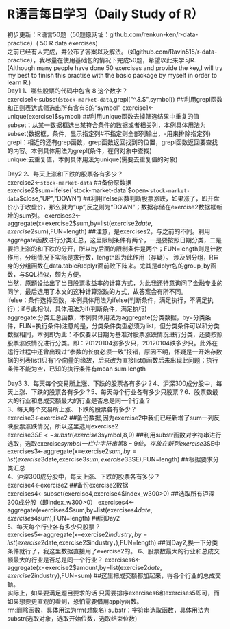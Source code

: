 # R语言每日学习（Daily Study of R）
初步更新：R语言50题（50题原网址：github.com/renkun-ken/r-data-practice）( 50 R data exercises)  
之前已经有人完成，并公布了答案以及解法。（如github.com/Ravin515/r-data-practice），我尽量在使用基础包的情况下完成50题，希望以此来学习R.  
(Although many people have done 50 exercises and provide the key,I will try my best to finish this practise with the basic package by myself in order to learn R.)  
Day1 1、哪些股票的代码中包含 8 这个数字？   
exercise1<-subset(`stock-market-data`,grepl("^.*8.*$",symbol))  ##利用grepl函数和正则表达式筛选出所有含有8的“symbol”   
exercise1<-unique(exercise1$symbol)  ##利用unique函数去掉筛选结果中重复的值  
subset；从某一数据框选出某符合条件的数据或者相关列，本例具体用法为subset(数据框，条件，显示指定列#不指定则全部列输出，-用来排除指定列)  
grepl：相近的还有grep函数，grep函数返回找到的位置，grepl函数返回要查找的内容。本例具体用法为grepl(条件，在何对象中查找)  
unique:去重复值，本例具体用法为unique(需要去重复值的对象)  
  
Day2 2、每天上涨和下跌的股票各有多少？  
exercise2<-`stock-market-data`  ##备份原数据  
exercise2$sum=ifelse(`stock-market-data`$open<`stock-market-data`$close,"UP","DOWN")  ##利用ifelse函数判断股票涨跌，如果涨了，即开盘价小于收盘价，那么就为“up”,反之则为“DOWN”；数据存储在exercise2数据框新增的sum列。  
exercises2<-aggregate(x=exercise2$sum,by=list(exercise2$date,exercise2$sum),FUN=length)  ##注意，是exercises2，与之前的不同。利用aggregate函数进行分类汇总，这里限制条件有两个，一是要按照日期分类，二是要把上涨的和下跌的分开，所以by后面的限制条件是两个；FUN=length则是计数作用，分组情况下实际是求行数，length即为此作用（存疑）。
涉及到分组，R自身的分组函数在data.table和dplyr面前败下阵来。尤其是dplyr包的group_by函数，与SQL相似，颇为方便。  
当然，原题设给出了当日股票收益率的计算方式，为此我还特意询问了金融专业的同学，最后选用了本文的这种计算涨跌的方式，故答案会有所不同。  
ifelse：条件选择函数，本例具体用法为ifelse(判断条件，满足执行，不满足执行)；if与此相似，具体用法为if(判断条件，满足执行)   
aggregate:分类汇总函数，本例具体用法为aggregate(分类数据，by=分类条件，FUN=执行条件)注意的是，分类条件类型必须为list，但分类条件可以和分类数据相同，本例即为此：不仅要以日期为基准对股票涨跌情况进行分类，还要按照股票涨跌情况进行分类。即：20120104涨多少只，20120104跌多少只。此外在运行过程中还曾出现过“参数的长度必须一致”报错，原因不明，怀疑是一开始存数据的列表list1只有1个向量的缘故，后来改为直接list()函数后未出现此问题；执行条件不能为空，已知的执行条件有mean sum length
  
Day3 3、每天每个交易所上涨、下跌的股票各有多少？4、沪深300成分股中，每天上涨、下跌的股票各有多少？5、每天每个行业各有多少只股票？6、股票数最大的行业和总成交额最大的行业是否总是同一个行业？   
3、每天每个交易所上涨、下跌的股票各有多少？  
exercise3<-exercise2  ##备份数据,因为exercise2中我们已经新增了sum一列反映股票涨跌情况，所以这里选用exercise2  
exercise3$SE<-substr(exercise3$symbol,8,9)  ##利用substr函数对字符串进行选取，选取exercise$symbol一栏中字符串第8-9位，存放在新列exercise3$SE中  
exercises3<-aggregate(x=exercise2$sum,by=list(exercise3$date,exercise3$sum,exercise3$3SE),FUN=length)  ##根据要求分类汇总  
4、沪深300成分股中，每天上涨、下跌的股票各有多少？  
exercise4<-exercise2  ##备份exercise2数据  
exercises4<-subset(exercise4,exercise4$index_w300>0)  ##选取所有沪深300成分股（即index_w300>0）  
exercises4<-aggregate(exercises4$sum,by=list(exercises4$date,exercises4$sum),FUN=length)  ##同Day2  
5、每天每个行业各有多少只股票？  
exercises5<-aggregate(x=exercise2$industry,by=list(exercise2$date,exercise2$industry，),FUN=length)  ##同Day2,换一下分类条件就行了，我这里数据直接用了exercise2的。  
6、股票数最大的行业和总成交额最大的行业是否总是同一个行业？   
exercises6<-aggregate(x=exercise2$amount,by=list(exercise2$date,exercise2$industry),FUN=sum)  ##这里把成交额都加起来，得各个行业的总成交额。  
实际上，如果要满足题目要求的话 只需要排序exercises6和exercises5即可，而如果想要更直观的看到，恐怕需要借用apply函数。  
rm:删除函数，具体用法为rm(对象名)
substr：字符串选取函数，具体用法为substr(选取对象，选取开始位数，选取结束位数)

